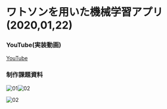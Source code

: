 # ワトソンを用いた機械学習アプリ(2020,01,22)

### YouTube(実装動画)
[YouTube](https://youtu.be/PLHWV82GjFM)

### 制作課題資料
![01](https://user-images.githubusercontent.com/42370001/158520799-06f4a2a0-a00a-4de5-8455-7fbfe475c9e0.jpg)![02](https://user-images.githubusercontent.com/42370001/158520844-c417d72c-1016-44cd-bf99-c19be2cd7767.jpg)

![02](https://user-images.githubusercontent.com/42370001/158520916-2bc7b0b7-3740-45d7-9da0-a8755699cd51.jpg)
